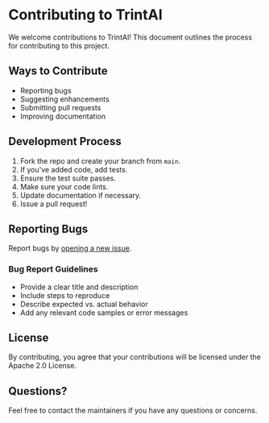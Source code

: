 # Contributing to TrintAI

We welcome contributions to TrintAI! This document outlines the process for contributing to this project.

## Ways to Contribute

- Reporting bugs
- Suggesting enhancements
- Submitting pull requests
- Improving documentation

## Development Process

1. Fork the repo and create your branch from `main`.
2. If you've added code, add tests.
3. Ensure the test suite passes.
4. Make sure your code lints.
5. Update documentation if necessary.
6. Issue a pull request!

## Reporting Bugs

Report bugs by [opening a new issue](https://github.com/Trint-ai/TrintAI/issues/new).

### Bug Report Guidelines

- Provide a clear title and description
- Include steps to reproduce
- Describe expected vs. actual behavior
- Add any relevant code samples or error messages

## License

By contributing, you agree that your contributions will be licensed under the Apache 2.0 License.

## Questions?

Feel free to contact the maintainers if you have any questions or concerns.
